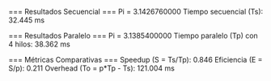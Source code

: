 === Resultados Secuencial ===
Pi = 3.1426760000
Tiempo secuencial (Ts): 32.445 ms

=== Resultados Paralelo ===
Pi = 3.1385400000
Tiempo paralelo (Tp) con 4 hilos: 38.362 ms

=== Métricas Comparativas ===
Speedup (S = Ts/Tp): 0.846
Eficiencia (E = S/p): 0.211
Overhead (To = p*Tp - Ts): 121.004 ms
